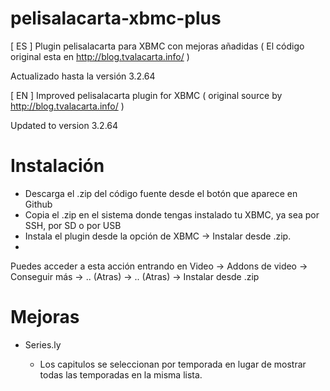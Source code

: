 pelisalacarta-xbmc-plus
=======================

[ ES ]
Plugin pelisalacarta para XBMC con mejoras añadidas ( El código original esta en http://blog.tvalacarta.info/ )

Actualizado hasta la versión 3.2.64

[ EN ]
Improved pelisalacarta plugin for XBMC ( original source by http://blog.tvalacarta.info/ )

Updated to version 3.2.64


Instalación
===========
- Descarga el .zip del código fuente desde el botón que aparece en Github
- Copia el .zip en el sistema donde tengas instalado tu XBMC, ya sea por SSH, por SD o por USB
- Instala el plugin desde la opción de XBMC -> Instalar desde .zip.
- 
Puedes acceder a esta acción entrando en Video -> Addons de video -> Conseguir más -> .. (Atras) -> .. (Atras) -> Instalar desde .zip

Mejoras
============

- Series.ly

  - Los capitulos se seleccionan por temporada en lugar de mostrar todas las temporadas en la misma lista.
